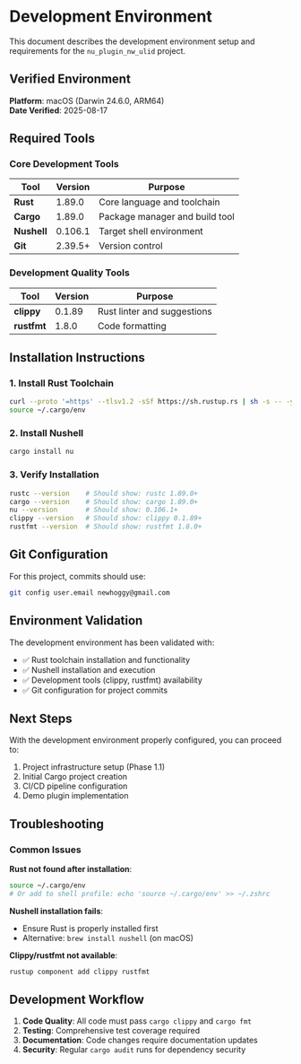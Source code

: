 # Development Environment

This document describes the development environment setup and requirements for the `nu_plugin_nw_ulid` project.

## Verified Environment

**Platform**: macOS (Darwin 24.6.0, ARM64)  
**Date Verified**: 2025-08-17

## Required Tools

### Core Development Tools

| Tool | Version | Purpose |
|------|---------|---------|
| **Rust** | 1.89.0 | Core language and toolchain |
| **Cargo** | 1.89.0 | Package manager and build tool |
| **Nushell** | 0.106.1 | Target shell environment |
| **Git** | 2.39.5+ | Version control |

### Development Quality Tools

| Tool | Version | Purpose |
|------|---------|---------|
| **clippy** | 0.1.89 | Rust linter and suggestions |
| **rustfmt** | 1.8.0 | Code formatting |

## Installation Instructions

### 1. Install Rust Toolchain

```bash
curl --proto '=https' --tlsv1.2 -sSf https://sh.rustup.rs | sh -s -- -y
source ~/.cargo/env
```

### 2. Install Nushell

```bash
cargo install nu
```

### 3. Verify Installation

```bash
rustc --version    # Should show: rustc 1.89.0+
cargo --version    # Should show: cargo 1.89.0+
nu --version       # Should show: 0.106.1+
clippy --version   # Should show: clippy 0.1.89+
rustfmt --version  # Should show: rustfmt 1.8.0+
```

## Git Configuration

For this project, commits should use:
```bash
git config user.email newhoggy@gmail.com
```

## Environment Validation

The development environment has been validated with:
- ✅ Rust toolchain installation and functionality
- ✅ Nushell installation and execution
- ✅ Development tools (clippy, rustfmt) availability
- ✅ Git configuration for project commits

## Next Steps

With the development environment properly configured, you can proceed to:
1. Project infrastructure setup (Phase 1.1)
2. Initial Cargo project creation
3. CI/CD pipeline configuration
4. Demo plugin implementation

## Troubleshooting

### Common Issues

**Rust not found after installation**:
```bash
source ~/.cargo/env
# Or add to shell profile: echo 'source ~/.cargo/env' >> ~/.zshrc
```

**Nushell installation fails**:
- Ensure Rust is properly installed first
- Alternative: `brew install nushell` (on macOS)

**Clippy/rustfmt not available**:
```bash
rustup component add clippy rustfmt
```

## Development Workflow

1. **Code Quality**: All code must pass `cargo clippy` and `cargo fmt`
2. **Testing**: Comprehensive test coverage required
3. **Documentation**: Code changes require documentation updates
4. **Security**: Regular `cargo audit` runs for dependency security